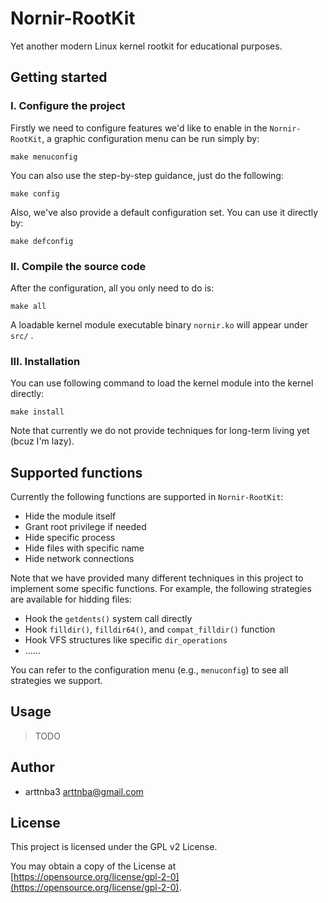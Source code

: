 # Nornir-RootKit

Yet another modern Linux kernel rootkit for educational purposes.

## Getting started

### I. Configure the project

Firstly we need to configure features we'd like to enable in the `Nornir-RootKit`, a graphic configuration menu can be run simply by:

```shell
make menuconfig
```

You can also use the step-by-step guidance, just do the following:

```shell
make config
```

Also, we've also provide a default configuration set. You can use it directly by:

```shell
make defconfig
```

### II. Compile the source code

After the configuration, all you only need to do is:

```shell
make all
```

A loadable kernel module executable binary `nornir.ko` will appear under `src/` .

### III. Installation

You can use following command to load the kernel module into the kernel directly:

```shell
make install
```

Note that currently we do not provide techniques for long-term living yet (bcuz I'm lazy).

## Supported functions

Currently the following functions are supported in `Nornir-RootKit`:

- Hide the module itself
- Grant root privilege if needed
- Hide specific process
- Hide files with specific name
- Hide network connections

Note that we have provided many different techniques in this project to implement some specific functions. For example, the following strategies are available for hidding files:

- Hook the `getdents()` system call directly
- Hook `filldir()`, `filldir64()`, and `compat_filldir()` function
- Hook VFS structures like specific `dir_operations`
- ......

You can refer to the configuration menu (e.g., `menuconfig`) to see all strategies we support.

## Usage

> TODO

## Author

- arttnba3 <arttnba@gmail.com>

## License

This project is licensed under the GPL v2 License.

You may obtain a copy of the License at [https://opensource.org/license/gpl-2-0](https://opensource.org/license/gpl-2-0).
